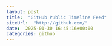 ```yaml
---
layout: post
title:  "GitHub Public Timeline Feed"
siteUrl:  "http://github.com/"
date:  2025-01-30 16:45:16+00:00
categories: github
---
```

